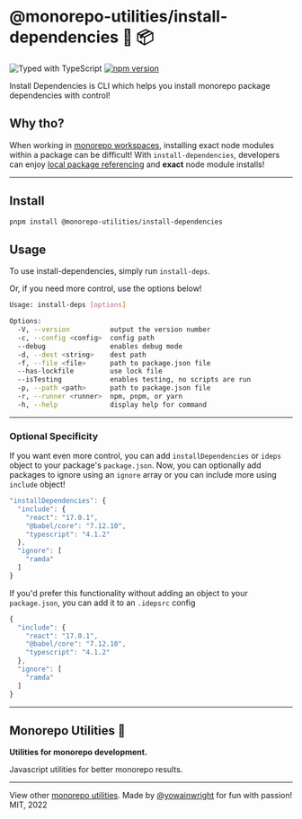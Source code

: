 # @monorepo-utilities/install-dependencies 🧱 📦

![Typed with TypeScript](https://flat.badgen.net/badge/icon/Typed?icon=typescript&label&labelColor=blue&color=555555)
[![npm version](https://badge.fury.io/js/%40monorepo-utilities%2Finstall-dependencies.svg)](https://www.npmjs.com/package/@monorepo-utilities/install-dependencies)

Install Dependencies is CLI which helps you install monorepo package dependencies with control!

## Why tho?

When working in [monorepo workspaces](https://pnpm.io/workspaces), installing exact node modules within a package can be difficult! With `install-dependencies`, developers can enjoy [local package referencing](https://pnpm.io/workspaces#workspace-protocol-workspace) and **exact** node module installs!

---

## Install

```sh
pnpm install @monorepo-utilities/install-dependencies
```

## Usage

To use install-dependencies, simply run `install-deps`.

Or, if you need more control, use the options below!

```sh
Usage: install-deps [options]

Options:
  -V, --version          output the version number
  -c, --config <config>  config path
  --debug                enables debug mode
  -d, --dest <string>    dest path
  -f, --file <file>      path to package.json file
  --has-lockfile         use lock file
  --isTesting            enables testing, no scripts are run
  -p, --path <path>      path to package.json file
  -r, --runner <runner>  npm, pnpm, or yarn
  -h, --help             display help for command
```

---

### Optional Specificity

If you want even more control, you can add `installDependencies` or `ideps` object to your  package's `package.json`.
Now, you can optionally add packages to ignore using an `ignore` array or you can include more using `include` object!

```ts
"installDependencies": {
  "include": {
    "react": "17.0.1",
    "@babel/core": "7.12.10",
    "typescript": "4.1.2"
  },
  "ignore": [
    "ramda"
  ]
}
```

If you'd prefer this functionality without adding an object to your `package.json`, you can add it to an `.idepsrc` config

```ts
{
  "include": {
    "react": "17.0.1",
    "@babel/core": "7.12.10",
    "typescript": "4.1.2"
  },
  "ignore": [
    "ramda"
  ]
}
```

---

## Monorepo Utilities 🧱

**Utilities for monorepo development.**

Javascript utilities for better monorepo results.

---

View other [monorepo utilities](../../). Made by [@yowainwright](https://github.com/yowainwright) for fun with passion! MIT, 2022
